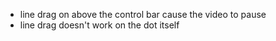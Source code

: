- line drag on above the control bar cause the video to pause
- line drag doesn't work on the dot itself